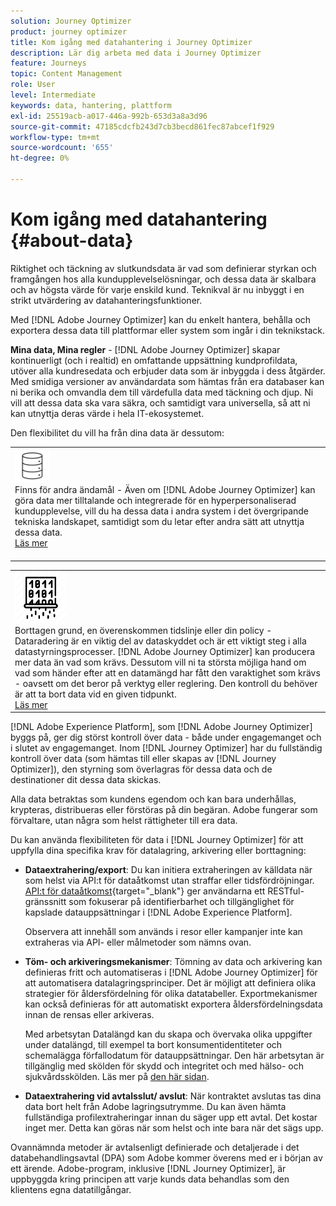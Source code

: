 ```yaml
---
solution: Journey Optimizer
product: journey optimizer
title: Kom igång med datahantering i Journey Optimizer
description: Lär dig arbeta med data i Journey Optimizer
feature: Journeys
topic: Content Management
role: User
level: Intermediate
keywords: data, hantering, plattform
exl-id: 25519acb-a017-446a-992b-653d3a8a3d96
source-git-commit: 47185cdcfb243d7cb3becd861fec87abcef1f929
workflow-type: tm+mt
source-wordcount: '655'
ht-degree: 0%

---
```


# Kom igång med datahantering {#about-data}

Riktighet och täckning av slutkundsdata är vad som definierar styrkan och framgången hos alla kundupplevelselösningar, och dessa data är skalbara och av högsta värde för varje enskild kund. Teknikval är nu inbyggt i en strikt utvärdering av datahanteringsfunktioner.

Med [!DNL Adobe Journey Optimizer] kan du enkelt hantera, behålla och exportera dessa data till plattformar eller system som ingår i din teknikstack.

**Mina data, Mina regler** - [!DNL Adobe Journey Optimizer] skapar kontinuerligt (och i realtid) en omfattande uppsättning kundprofildata, utöver alla kundresedata och erbjuder data som är inbyggda i dess åtgärder. Med smidiga versioner av användardata som hämtas från era databaser kan ni berika och omvandla dem till värdefulla data med täckning och djup. Ni vill att dessa data ska vara säkra, och samtidigt vara universella, så att ni kan utnyttja deras värde i hela IT-ekosystemet.

Den flexibilitet du vill ha från dina data är dessutom:


<table style="table-layout:fixed">
<tr style="border: 0;">
  <td>
    <div><img alt="mål" src="assets/do-not-localize/dest.png" /> 
    <br> Finns för andra ändamål - Även om [!DNL Adobe Journey Optimizer] kan göra data mer tilltalande och integrerade för en hyperpersonaliserad kundupplevelse, vill du ha dessa data i andra system i det övergripande tekniska landskapet, samtidigt som du letar efter andra sätt att utnyttja dessa data.
    <div>
     <a href="../integrations/ajo-integrations.md">Läs mer</a></div>
    </div>
    <br>
  </td>
</tr>
</table>

<!--td>
    <div><img alt="retention" src="assets/do-not-localize/retention.png" />  
    <br>Retained for a stipulated duration – Industry or regional regulations (such as GDPR or CCPA) or internal data governance policies stipulate how long or how short a duration, data needs to be maintained or archived in Adobe Experience Platform Data Lake. <a href="../privacy/get-started-privacy.md">Learn more</a></div>
  </td>
</tr>
<tr style="border: 0;"-->
<table style="table-layout:fixed">
<tr style="border: 0;">
  <td>
    <div><img alt="policy" src="assets/do-not-localize/policy.png" /> 
    <br> Borttagen grund, en överenskommen tidslinje eller din policy - Dataradering är en viktig del av dataskyddet och är ett viktigt steg i alla datastyrningsprocesser. [!DNL Adobe Journey Optimizer] kan producera mer data än vad som krävs. Dessutom vill ni ta största möjliga hand om vad som händer efter att en datamängd har fått den varaktighet som krävs - oavsett om det beror på verktyg eller reglering. Den kontroll du behöver är att ta bort data vid en given tidpunkt. 
    </div>
      <div>
     <a href="../privacy/data-hygiene.md">Läs mer</a></div>
    </div>
  </td>
</tr>
</table>

[!DNL Adobe Experience Platform], som [!DNL Adobe Journey Optimizer] byggs på, ger dig störst kontroll över data - både under engagemanget och i slutet av engagemanget. Inom [!DNL Journey Optimizer] har du fullständig kontroll över data (som hämtas till eller skapas av [!DNL Journey Optimizer]), den styrning som överlagras för dessa data och de destinationer dit dessa data skickas.

Alla data betraktas som kundens egendom och kan bara underhållas, krypteras, distribueras eller förstöras på din begäran. Adobe fungerar som förvaltare, utan några som helst rättigheter till era data.

Du kan använda flexibiliteten för data i [!DNL Journey Optimizer] för att uppfylla dina specifika krav för datalagring, arkivering eller borttagning:

* **Dataextrahering/export**: Du kan initiera extraheringen av källdata när som helst via API:t för dataåtkomst utan straffar eller tidsfördröjningar. [API:t för dataåtkomst](https://experienceleague.adobe.com/docs/experience-platform/data-access/api.html){target="_blank"} ger användarna ett RESTful-gränssnitt som fokuserar på identifierbarhet och tillgänglighet för kapslade datauppsättningar i [!DNL Adobe Experience Platform]. <!--In the future (on roadmap), you can use file-based destinations to export and migrate log data from Adobe Journey Optimizer. -->

  Observera att innehåll som används i resor eller kampanjer inte kan extraheras via API- eller målmetoder som nämns ovan.

<!--
* **Profile Service Data Retention**: For Behavioral and Time series data appended to any Profile, you may choose to use Journey Optimizer's default setting of retaining this data for up to 91 days from the date of its addition to a Profile, or until an alternative time-period selected by the you. The time that Adobe keeps this data varies from contract to contract, and is outlined in an organization's data retention policy.

  Learn more about Experience Event expirations in [Adobe Experience Platform documentation](https://experienceleague.adobe.com/docs/experience-platform/profile/event-expirations.html){target="_blank"}.
-->

* **Töm- och arkiveringsmekanismer**: Tömning av data och arkivering kan definieras fritt och automatiseras i [!DNL Adobe Journey Optimizer] för att automatisera datalagringsprinciper. Det är möjligt att definiera olika strategier för åldersfördelning för olika datatabeller. Exportmekanismer kan också definieras för att automatiskt exportera åldersfördelningsdata innan de rensas eller arkiveras.

  Med arbetsytan Datalängd kan du skapa och övervaka olika uppgifter under datalängd, till exempel ta bort konsumentidentiteter och schemalägga förfallodatum för datauppsättningar. Den här arbetsytan är tillgänglig med skölden för skydd och integritet och med hälso- och sjukvårdsskölden. Läs mer på [den här sidan](../privacy/data-hygiene.md).

<!--
* **Data Lake and Deletions**: Customer Data stored in the Data Lake can be retained by Journey Optimizer:
    
    * for 7 days to facilitate the onboarding of Customer Data into the Profile Services, after which it may be permanently deleted, or
    * until chosen to be deleted by you

-->

* **Dataextrahering vid avtalsslut/ avslut**: När kontraktet avslutas tas dina data bort helt från Adobe lagringsutrymme. Du kan även hämta fullständiga profilextraheringar innan du säger upp ett avtal. Det kostar inget mer. Detta kan göras när som helst och inte bara när det sägs upp.

Ovannämnda metoder är avtalsenligt definierade och detaljerade i det databehandlingsavtal (DPA) som Adobe kommer överens med er i början av ett ärende. Adobe-program, inklusive [!DNL Journey Optimizer], är uppbyggda kring principen att varje kunds data behandlas som den klientens egna datatillgångar.
